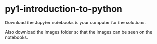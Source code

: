 # py1-introduction-to-python

Download the Jupyter notebooks to your computer for the solutions.

Also download the Images folder so that the images can be seen on the notebooks.
